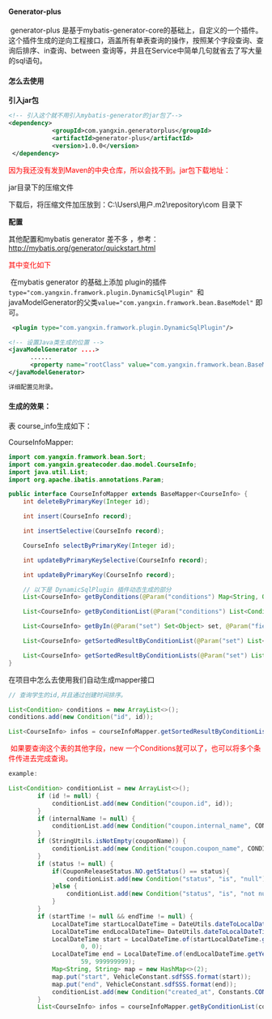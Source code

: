 #### Generator-plus 

​	generator-plus 是基于mybatis-generator-core的基础上，自定义的一个插件。这个插件生成的逆向工程接口，涵盖所有单表查询的操作，按照某个字段查询、查询后排序、in查询、between 查询等，并且在Service中简单几句就省去了写大量的sql语句。



#### 怎么去使用

**引入jar包**

```xml
<!-- 引入这个就不用引入mybatis-generator的jar包了-->
<dependency>
            <groupId>com.yangxin.generatorplus</groupId>
            <artifactId>generator-plus</artifactId>
            <version>1.0.0</version>
 </dependency>
```

<font color ="red">因为我还没有发到Maven的中央仓库，所以会找不到。jar包下载地址：</font>

jar目录下的压缩文件

下载后，将压缩文件加压放到：C:\Users\用户\.m2\repository\com 目录下

**配置**

其他配置和mybatis generator 差不多 ，参考：http://mybatis.org/generator/quickstart.html

<font color="red">其中变化如下</font>

​	在mybatis generator 的基础上添加 plugin的插件 `type="com.yangxin.framwork.plugin.DynamicSqlPlugin" `和 javaModelGenerator的父类`value="com.yangxin.framwork.bean.BaseModel"` 即可。

```xml
 <plugin type="com.yangxin.framwork.plugin.DynamicSqlPlugin"/>

<!-- 设置Java类生成的位置 -->
<javaModelGenerator ....>
      ......
      <property name="rootClass" value="com.yangxin.framwork.bean.BaseModel"/>
</javaModelGenerator>

详细配置见附录。
```



#### 生成的效果：

表 course_info生成如下：

CourseInfoMapper:

```java
import com.yangxin.framwork.bean.Sort;
import com.yangxin.greatecoder.dao.model.CourseInfo;
import java.util.List;
import org.apache.ibatis.annotations.Param;

public interface CourseInfoMapper extends BaseMapper<CourseInfo> {
    int deleteByPrimaryKey(Integer id);

    int insert(CourseInfo record);

    int insertSelective(CourseInfo record);

    CourseInfo selectByPrimaryKey(Integer id);

    int updateByPrimaryKeySelective(CourseInfo record);

    int updateByPrimaryKey(CourseInfo record);

    // 以下是 DynamicSqlPlugin 插件动态生成的部分
    List<CourseInfo> getByConditions(@Param("conditions") Map<String, Object> conditions);

    List<CourseInfo> getByConditionList(@Param("conditions") List<Condition> conditions);

    List<CourseInfo> getByIn(@Param("set") Set<Object> set, @Param("field") String field);

    List<CourseInfo> getSortedResultByConditionList(@Param("set") List<Condition> set, @Param("sorter") Sort sorter);

    List<CourseInfo> getSortedResultByConditionLists(@Param("set") List<Condition> set, @Param("sorter") List<Sort> sorter);
}
```



在项目中怎么去使用我们自动生成mapper接口

```java
// 查询学生的id,并且通过创建时间排序。

List<Condition> conditions = new ArrayList<>();
conditions.add(new Condition("id", id));

List<CourseInfo> infos = courseInfoMapper.getSortedResultByConditionList(conditions, new Sort("created_at", "desc"));

```

<font color ='red'> 如果要查询这个表的其他字段，new 一个Conditions就可以了，也可以将多个条件传进去完成查询。</font>

```java
example:

List<Condition> conditionList = new ArrayList<>();
        if (id != null) {
            conditionList.add(new Condition("coupon.id", id));
        }
        if (internalName != null) {
            conditionList.add(new Condition("coupon.internal_name", CONDITION_LOCATE, internalName));
        }
        if (StringUtils.isNotEmpty(couponName)) {
            conditionList.add(new Condition("coupon.coupon_name", CONDITION_LOCATE, couponName));
        }
        if (status != null) {
            if(CouponReleaseStatus.NO.getStatus() == status){
                conditionList.add(new Condition("status", "is", "null"));
            }else {
                conditionList.add(new Condition("status", "is", "not null"));
            }
        }
        if (startTime != null && endTime != null) {
            LocalDateTime startLocalDateTime = DateUtils.dateToLocalDateTime(startTime);
            LocalDateTime endLocalDateTime= DateUtils.dateToLocalDateTime(endTime);
            LocalDateTime start = LocalDateTime.of(startLocalDateTime.getYear(), startLocalDateTime.getMonthValue(), startLocalDateTime.getDayOfMonth(), startLocalDateTime.getHour(), startLocalDateTime.getMinute(),
                    0, 0);
            LocalDateTime end = LocalDateTime.of(endLocalDateTime.getYear(), endLocalDateTime.getMonthValue(), endLocalDateTime.getDayOfMonth(), endLocalDateTime.getHour(), endLocalDateTime.getMinute(),
                    59, 999999999);
            Map<String, String> map = new HashMap<>(2);
            map.put("start", VehicleConstant.sdfSSS.format(start));
            map.put("end", VehicleConstant.sdfSSS.format(end));
            conditionList.add(new Condition("created_at", Constants.CONDITION_BETWEEN, map));
        }
        List<CourseInfo> infos = courseInfoMapper.getByConditionList(conditionList);
        
        
        
        
```

